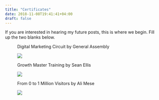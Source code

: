 ```yaml
---
title: "Certificates"
date: 2018-11-08T19:41:41+04:00
draft: false
---
```



If you are interested in hearing my future posts, this is where we begin. Fill up the two blanks below.

<figure>
     <figcaption>
        <p>Digital Marketing Circuit by General Assembly</p>
    </figcaption>
    <img src="/images/ga.jpg"  />
</figure>

<figure>
    <figcaption>
        <p>Growth Master Training by Sean Ellis</p>
    </figcaption>    
    <img src="/images/gh.png"  />
</figure>

<figure>
    <figcaption>
        <p>From 0 to 1 Million Visitors by Ali Mese</p>
    </figcaption>    
    <img src="/images/gsa.jpg"  />
</figure>
